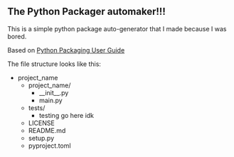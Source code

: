 ## The Python Packager automaker!!!
This is a simple python package auto-generator that I made because I was bored.

Based on [Python Packaging User Guide](https://packaging.python.org/en/latest/tutorials/packaging-projects/)

The file structure looks like this:
- project_name
   - project_name/  
     - \_\_init_\_\.py
     - main.py
   - tests/
     - testing go here idk
   - LICENSE
   - README.md
   - setup.py
   - pyproject.toml


